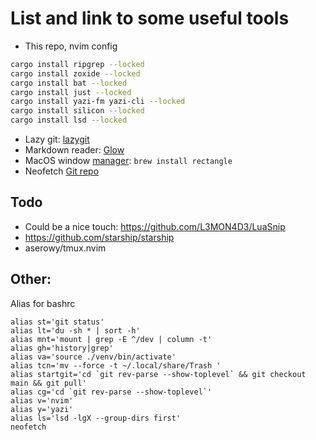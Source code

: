 # List and link to some useful tools
- This repo, nvim config
```bash
cargo install ripgrep --locked
cargo install zoxide --locked
cargo install bat --locked
cargo install just --locked
cargo install yazi-fm yazi-cli --locked
cargo install silicon --locked
cargo install lsd --locked
```
- Lazy git: [lazygit](https://github.com/jesseduffield/lazygit?tab=readme-ov-file#homebrew)
- Markdown reader: [Glow](https://github.com/charmbracelet/glow)
- MacOS window [manager](https://rectangleapp.com/): `brew install rectangle`
- Neofetch [Git repo](https://github.com/dylanaraps/neofetch)
## Todo
- Could be a nice touch: https://github.com/L3MON4D3/LuaSnip
- https://github.com/starship/starship
- aserowy/tmux.nvim


## Other:
Alias for bashrc
```
alias st='git status'
alias lt='du -sh * | sort -h'
alias mnt='mount | grep -E ^/dev | column -t'
alias gh='history|grep'
alias va='source ./venv/bin/activate'
alias tcn='mv --force -t ~/.local/share/Trash '
alias startgit='cd `git rev-parse --show-toplevel` && git checkout main && git pull'
alias cg='cd `git rev-parse --show-toplevel`'
alias v='nvim'
alias y='yazi'
alias ls='lsd -lgX --group-dirs first'
neofetch
```
